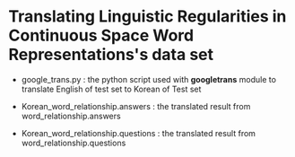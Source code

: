 # Translating Linguistic Regularities in Continuous Space Word Representations's data set

- google_trans.py : the python script used with **googletrans** module to translate English of test set to Korean of Test set

- Korean_word_relationship.answers : the translated result from word_relationship.answers

- Korean_word_relationship.questions : the translated result from word_relationship.questions




